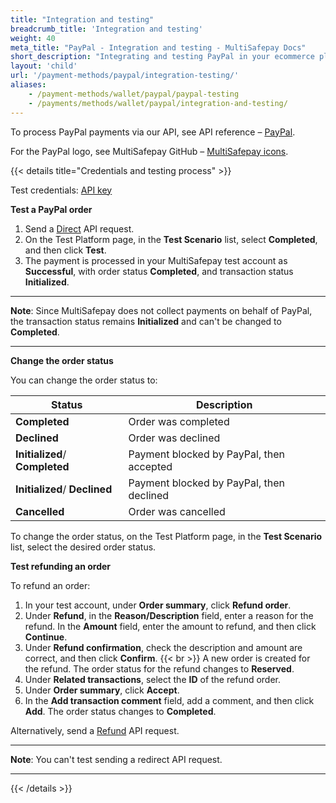 ```yaml
---
title: "Integration and testing"
breadcrumb_title: 'Integration and testing'
weight: 40
meta_title: "PayPal - Integration and testing - MultiSafepay Docs"
short_description: "Integrating and testing PayPal in your ecommerce platform"
layout: 'child'
url: '/payment-methods/paypal/integration-testing/'
aliases:
    - /payment-methods/wallet/paypal/paypal-testing
    - /payments/methods/wallet/paypal/integration-and-testing/
---
```


To process PayPal payments via our API, see API reference – [PayPal](/api/#paypal).

For the PayPal logo, see MultiSafepay GitHub – [MultiSafepay icons](https://github.com/MultiSafepay/MultiSafepay-icons).

{{< details title="Credentials and testing process" >}}

Test credentials: [API key](/tools/multisafepay-control/get-your-api-key/)

**Test a PayPal order**

1. Send a [Direct](/api/#paypal---direct) API request.
2. On the Test Platform page, in the **Test Scenario** list, select **Completed**, and then click **Test**.
2. The payment is processed in your MultiSafepay test account as **Successful**, with order status **Completed**, and transaction status **Initialized**.

---

**Note**: Since MultiSafepay does not collect payments on behalf of PayPal, the transaction status remains **Initialized** and can't be changed to **Completed**.

---

**Change the order status**

You can change the order status to:

| Status    | Description              |
| --------- | ------------------------ |
| **Completed** | Order was completed |
| **Declined** | Order was declined |
| **Initialized**/ **Completed** | Payment blocked by PayPal, then accepted |
| **Initialized**/ **Declined** | Payment blocked by PayPal, then declined |
| **Cancelled** | Order was cancelled |

To change the order status, on the Test Platform page, in the **Test Scenario** list, select the desired order status.

**Test refunding an order**

To refund an order:

1. In your test account, under **Order summary**, click **Refund order**.
2. Under **Refund**, in the **Reason/Description** field, enter a reason for the refund. In the **Amount** field, enter the amount to refund, and then click **Continue**.
3. Under **Refund confirmation**, check the description and amount are correct, and then click **Confirm**.
  {{< br >}} A new order is created for the refund. The order status for the refund changes to **Reserved**.
4. Under **Related transactions**, select the **ID** of the refund order.
5. Under **Order summary**, click **Accept**.
6. In the **Add transaction comment** field, add a comment, and then click **Add**.
  The order status changes to **Completed**.

Alternatively, send a [Refund](/api/#refund-an-order) API request.

---

**Note**: You can't test sending a redirect API request.

___


{{< /details >}}
